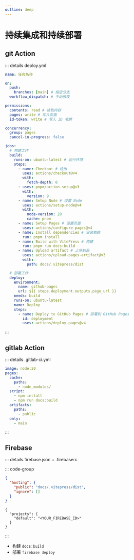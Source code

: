 ```yaml
---
outline: deep
---
```


# 持续集成和持续部署

## git Action

::: details deploy.yml

```yaml
name: 任务名称

on:
  push:
    branches: [main] # 指定分支
  workflow_dispatch: # 手动触发

permissions:
  contents: read # 读取内容 
  pages: write # 写入页面
  id-token: write # 写入 ID 令牌

concurrency:
  group: pages
  cancel-in-progress: false

jobs:
  # 构建工作
  build:
    runs-on: ubuntu-latest # 运行环境   
    steps:
      - name: Checkout # 检出
        uses: actions/checkout@v4
        with:
          fetch-depth: 0
      - uses: pnpm/action-setup@v3
        with:
          version: 9
      - name: Setup Node # 设置 Node
        uses: actions/setup-node@v4
        with:
          node-version: 20
          cache: pnpm
      - name: Setup Pages # 设置页面
        uses: actions/configure-pages@v4
      - name: Install dependencies # 安装依赖
        run: pnpm install
      - name: Build with VitePress # 构建
        run: pnpm run docs:build
      - name: Upload artifact # 上传制品
        uses: actions/upload-pages-artifact@v3
        with:
          path: docs/.vitepress/dist

  # 部署工作
  deploy:
    environment:
      name: github-pages
      url: ${{ steps.deployment.outputs.page_url }}
    needs: build
    runs-on: ubuntu-latest
    name: Deploy
    steps:
      - name: Deploy to GitHub Pages # 部署到 GitHub Pages
        id: deployment
        uses: actions/deploy-pages@v4

```

:::

## gitlab Action

::: details .gitlab-ci.yml

```yaml
image: node:20
pages:
  cache:
    paths:
      - node_modules/
  script:
    - npm install
    - npm run docs:build
  artifacts:
    paths:
      - public
  only:
    - main
```

:::

## Firebase

::: details firebase.json + .firebaserc

::: code-group

```json [firebase.json]
{
  "hosting": {
    "public": "docs/.vitepress/dist",
    "ignore": []
  }
}
```

``` [.firebaserc]
{
  "projects": {
    "default": "<YOUR_FIREBASE_ID>"
  }
}
```

:::

- 构建 `docs:build`
- 部署 `firebase deploy`
